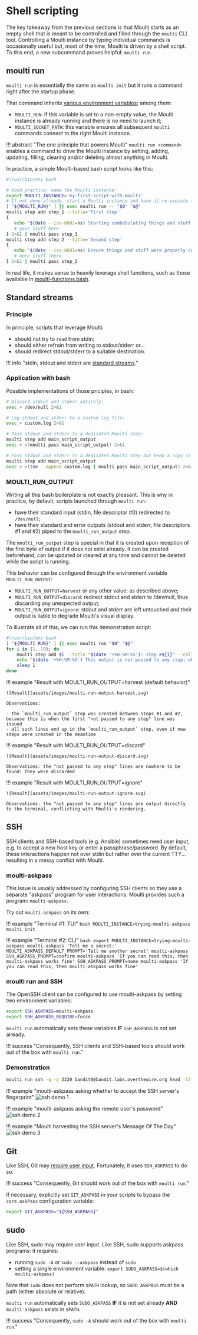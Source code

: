 # Shell scripting

The key takeaway from the previous sections is that Moulti starts as an empty shell that is meant to be controlled and filled through the `moulti` CLI tool.
Controlling a Moulti instance by typing individual commands is occasionally useful but, most of the time, Moulti is driven by a shell script.
To this end, a new subcommand proves helpful: `moulti run`.


## moulti run

`moulti run` is essentially the same as `moulti init` but it runs a command right after the startup phase.

That command inherits [various environment variables](environment-variables.md#environment-variables-set-by-the-moulti-instance); among them:

- `MOULTI_RUN`: if this variable is set to a non-empty value, the Moulti instance is already running and there is no need to launch it;
- `MOULTI_SOCKET_PATH`: this variable ensures all subsequent `moulti` commands connect to the right Moulti instance.

!!! abstract "The one principle that powers Moulti"
    `moulti run <command>` enables a command to drive the Moulti instance by setting, adding, updating, filling, clearing and/or deleting almost anything in Moulti.

In practice, a simple Moulti-based bash script looks like this:

```bash
#!/usr/bin/env bash

# Good practice: name the Moulti instance:
export MOULTI_INSTANCE='my-first-script-with-moulti'
# If not done already, start a Moulti instance and have it re-execute this script:
[ "${MOULTI_RUN}" ] || exec moulti run -- "$0" "$@"
moulti step add step_1 --title='First step'
{
   echo "$(date --iso-8601=ns) Starting combobulating things and stuff..."
   # your stuff here
} 2>&1 | moulti pass step_1
moulti step add step_2 --title='Second step'
{
   echo "$(date --iso-8601=ns) Ensure things and stuff were properly combobulated..."
   # more stuff there
} 2>&1 | moulti pass step_2
```

In real life, it makes sense to heavily leverage shell functions, such as those available in [moulti-functions.bash](https://github.com/xavierog/moulti/blob/master/examples/moulti-functions.bash).

## Standard streams

### Principle

In principle, scripts that leverage Moulti:

- should not try to `read` from stdin;
- should either refrain from writing to stdout/stderr or...
- should redirect stdout/stderr to a suitable destination.

!!! info "stdin, stdout and stderr are [standard streams](https://en.wikipedia.org/wiki/Standard_streams)."

### Application with bash

Possible implementations of those priciples, in bash:

```bash
# Discard stdout and stderr entirely:
exec > /dev/null 2>&1

# Log stdout and stderr to a custom log file:
exec > custom.log 2>&1

# Pass stdout and stderr to a dedicated Moulti step:
moulti step add main_script_output
exec > >(moulti pass main_script_output) 2>&1

# Pass stdout and stderr to a dedicated Moulti step but keep a copy in a custom log file:
moulti step add main_script_output
exec > >(tee --append custom.log | moulti pass main_script_output) 2>&1
```

### MOULTI_RUN_OUTPUT

Writing all this bash boilerplate is not exactly pleasant.
This is why in practice, by default, scripts launched through `moulti run`:

- have their standard input (stdin, file descriptor #0) redirected to `/dev/null`;
- have their standard and error outputs (stdout and stderr, file descriptors #1 and #2) piped to the `moulti_run_output` step.

The `moulti_run_output` step is special in that it is created upon reception of the first byte of output if it does not exist already.
It can be created beforehand, can be updated or cleared at any time and cannot be deleted while the script is running.

This behavior can be configured through the environment variable `MOULTI_RUN_OUTPUT`:

- `MOULTI_RUN_OUTPUT=harvest` or any other value: as described above;
- `MOULTI_RUN_OUTPUT=discard`: redirect stdout and stderr to /dev/null, thus discarding any unexpected output;
- `MOULTI_RUN_OUTPUT=ignore`: stdout and stderr are left untouched and their output is liable to degrade Moulti's visual display.

To illustrate all of this, we can run this demonstration script:

```bash
#!/usr/bin/env bash
[ "${MOULTI_RUN}" ] || exec moulti run "$0" "$@"
for i in {1..10}; do
    moulti step add $i --title "$(date '+%H:%M:%S'): step #${i}" --collapsed
    echo "$(date '+%H:%M:%S') This output is not passed to any step; where will it end?"
    sleep 1
done
```

!!! example "Result with MOULTI_RUN_OUTPUT=harvest (default behavior)"

    ![Result](assets/images/moulti-run-output-harvest.svg)

    Observations:

    - the `moulti_run_output` step was created between steps #1 and #2, because this is when the first "not passed to any step" line was issued
    - all such lines end up in the `moulti_run_output` step, even if new steps were created in the meantime

!!! example "Result with MOULTI_RUN_OUTPUT=discard"

    ![Result](assets/images/moulti-run-output-discard.svg)

    Observations: the "not passed to any step" lines are nowhere to be found: they were discarded

!!! example "Result with MOULTI_RUN_OUTPUT=ignore"

    ![Result](assets/images/moulti-run-output-ignore.svg)

    Observations: the "not passed to any step" lines are output directly to the terminal, conflicting with Moulti's rendering.

## SSH

SSH clients and SSH-based tools (e.g. Ansible) sometimes need user input, e.g. to accept a new host key or enter a passphrase/password.
By default, these interactions happen not over stdin but rather over the current TTY... resulting in a messy conflict with Moulti.

### moulti-askpass

This issue is usually addressed by configuring SSH clients so they use a separate "askpass" program for user interactions.
Moulti provides such a program: `moulti-askpass`.

Try out `moulti-askpass` on its own:

!!! example "Terminal #1: TUI"
    ```bash
    MOULTI_INSTANCE=trying-moulti-askpass moulti init
    ```

!!! example "Terminal #2: CLI"
    ```bash
    export MOULTI_INSTANCE=trying-moulti-askpass
    moulti-askpass 'Tell me a secret:'
    MOULTI_ASKPASS_DEFAULT_PROMPT='Tell me another secret' moulti-askpass
    SSH_ASKPASS_PROMPT=confirm moulti-askpass 'If you can read this, then moulti-askpass works fine'
    SSH_ASKPASS_PROMPT=none moulti-askpass 'If you can read this, then moulti-askpass works fine'
    ```

### moulti run and SSH

The OpenSSH client can be configured to use moulti-askpass by setting two environment variables:

```bash
export SSH_ASKPASS=moulti-askpass
export SSH_ASKPASS_REQUIRE=force
```

`moulti run` automatically sets these variables **IF** `SSH_ASKPASS` is not set already.

!!! success "Consequently, SSH clients and SSH-based tools should work out of the box with `moulti run`."

### Demonstration
```bash
moulti run ssh -q -p 2220 bandit0@bandit.labs.overthewire.org head -17 /etc/motd
```

!!! example "moulti-askpass asking whether to accept the SSH server's fingerprint"
    ![ssh demo 1](assets/images/moulti-ssh-1.svg)

!!! example "moulti-askpass asking the remote user's password"
    ![ssh demo 2](assets/images/moulti-ssh-2.svg)

!!! example "Moulti harvesting the SSH server's Message Of The Day"
    ![ssh demo 3](assets/images/moulti-ssh-3.svg)

## Git

Like SSH, Git may [require user input](https://git-scm.com/docs/gitcredentials#_requesting_credentials).
Fortunately, it uses `SSH_ASKPASS` to do so.

!!! success "Consequently, Git should work out of the box with `moulti run`."

If necessary, explicitly set `GIT_ASKPASS` in your scripts to bypass the `core.askPass` configuration variable:

```bash
export GIT_ASKPASS="${SSH_ASKPASS}"
```

## sudo

Like SSH, sudo may require user input.
Like SSH, sudo supports askpass programs: it requires:

- running `sudo -A` or `sudo --askpass` instead of `sudo`
- setting a single environment variable: `export SUDO_ASKPASS=$(which moulti-askpass)`

Note that `sudo` does not perform `$PATH` lookup, so `SUDO_ASKPASS` must be a path (either absolute or relative).

`moulti run` automatically sets `SUDO_ASKPASS` **IF** it is not set already **AND** `moulti-askpass` exists in `$PATH`.

!!! success "Consequently, `sudo -A` should work out of the box with `moulti run`."

